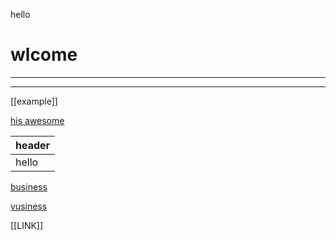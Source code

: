 hello

# wlcome 


---


---


[[example]]


[ his awesome ](www.youtube.com)

|header|
|---|
|hello|


[business](business)



[vusiness ](youtube.com)


[[LINK]]





